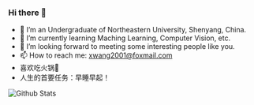 ### Hi there 👋


- 🔭 I’m an Undergraduate of Northeastern University, Shenyang, China.
- 🌱 I’m currently learning Maching Learning, Computer Vision, etc.
- 👯 I’m looking forward to meeting some interesting people like you.
- 📫 How to reach me: xwang2001@foxmail.com
- 喜欢吃火锅🍲
- 人生的首要任务：早睡早起！

![Github Stats](https://github-readme-stats.vercel.app/api?username=NearlyHeadlessJack&show_icons=true)

